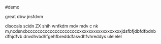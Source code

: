 #demo

great dbw   jnsfdvm 

dlsocals scidn ZX shih
wnfkdm mdv mdv c nk m,ncdsnxbcccccccccccccccccccccxxxxxxxxxxxxxxxxxxjdsfbfjdbfdfbdnb dfhjdfvb dnvdhvbdhfgehfbredddfasvdhfvhreddys ulelelel